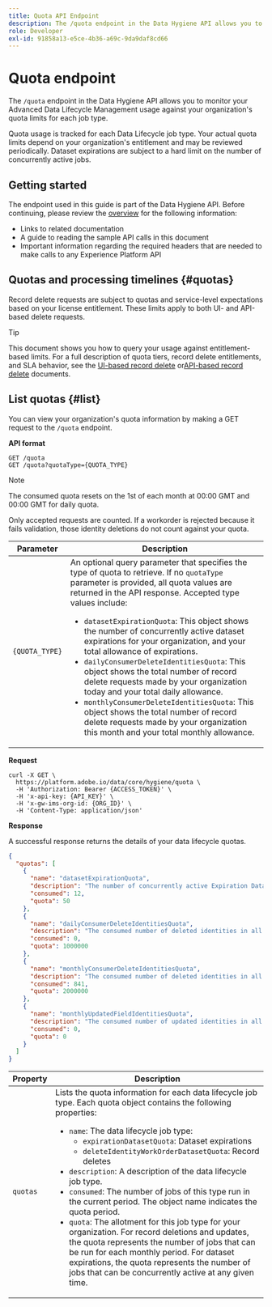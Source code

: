 ```yaml
---
title: Quota API Endpoint
description: The /quota endpoint in the Data Hygiene API allows you to monitor your Advanced Data Lifecycle Management usage against your organization's monthly quota limits for each job type.
role: Developer
exl-id: 91858a13-e5ce-4b36-a69c-9da9daf8cd66
---
```

# Quota endpoint

The `/quota` endpoint in the Data Hygiene API allows you to monitor your Advanced Data Lifecycle Management usage against your organization's quota limits for each job type.

Quota usage is tracked for each Data Lifecycle job type. Your actual quota limits depend on your organization's entitlement and may be reviewed periodically. Dataset expirations are subject to a hard limit on the number of concurrently active jobs.

## Getting started

The endpoint used in this guide is part of the Data Hygiene API. Before continuing, please review the [overview](./overview.md) for the following information:

* Links to related documentation
* A guide to reading the sample API calls in this document
* Important information regarding the required headers that are needed to make calls to any Experience Platform API

## Quotas and processing timelines {#quotas}

Record delete requests are subject to quotas and service-level expectations based on your license entitlement. These limits apply to both UI- and API-based delete requests.

>[!TIP]
> 
>This document shows you how to query your usage against entitlement-based limits. For a full description of quota tiers, record delete entitlements, and SLA behavior, see the [UI-based record delete](../ui/record-delete.md#quotas) or[API-based record delete](./workorder.md#quotas) documents.

## List quotas {#list}

You can view your organization's quota information by making a GET request to the `/quota` endpoint.

**API format**

```http
GET /quota
GET /quota?quotaType={QUOTA_TYPE}
```

>[!NOTE]
>
>The consumed quota resets on the 1st of each month at 00:00 GMT and 00:00 GMT for daily quota. 
>
>Only accepted requests are counted. If a workorder is rejected because it fails validation, those identity deletions do not count against your quota.

| Parameter | Description |
| --- | --- |
| `{QUOTA_TYPE}` | An optional query parameter that specifies the type of quota to retrieve. If no `quotaType` parameter is provided, all quota values are returned in the API response. Accepted type values include:<ul><li>`datasetExpirationQuota`: This object shows the number of concurrently active dataset expirations for your organization, and your total allowance of expirations. </li><li>`dailyConsumerDeleteIdentitiesQuota`: This object shows the total number of record delete requests made by your organization today and your total daily allowance.</li><li>`monthlyConsumerDeleteIdentitiesQuota`: This object shows the total number of record delete requests made by your organization this month and your total monthly allowance.</li></ul> |

**Request**

```shell
curl -X GET \
  https://platform.adobe.io/data/core/hygiene/quota \
  -H 'Authorization: Bearer {ACCESS_TOKEN}' \
  -H 'x-api-key: {API_KEY}' \
  -H 'x-gw-ims-org-id: {ORG_ID}' \
  -H 'Content-Type: application/json'
```

**Response**

A successful response returns the details of your data lifecycle quotas.

```json
{
  "quotas": [
    {
      "name": "datasetExpirationQuota",
      "description": "The number of concurrently active Expiration Dataset Delete in all workorder requests for the organization.",
      "consumed": 12,
      "quota": 50
    },
    {
      "name": "dailyConsumerDeleteIdentitiesQuota",
      "description": "The consumed number of deleted identities in all workorder requests for the organization for today.",
      "consumed": 0,
      "quota": 1000000
    },
    {
      "name": "monthlyConsumerDeleteIdentitiesQuota",
      "description": "The consumed number of deleted identities in all workorder requests for the organization for this month.",
      "consumed": 841,
      "quota": 2000000
    },
    {
      "name": "monthlyUpdatedFieldIdentitiesQuota",
      "description": "The consumed number of updated identities in all workorder requests for the organization for this month.",
      "consumed": 0,
      "quota": 0
    }
  ]
}
```

| Property | Description |
| -------- | ------- |
| `quotas` | Lists the quota information for each data lifecycle job type. Each quota object contains the following properties:<ul><li>`name`: The data lifecycle job type:<ul><li>`expirationDatasetQuota`: Dataset expirations</li><li>`deleteIdentityWorkOrderDatasetQuota`: Record deletes</li></ul></li><li>`description`: A description of the data lifecycle job type.</li><li>`consumed`: The number of jobs of this type run in the current period. The object name indicates the quota period.</li><li>`quota`: The allotment for this job type for your organization. For record deletions and updates, the quota represents the number of jobs that can be run for each monthly period. For dataset expirations, the quota represents the number of jobs that can be concurrently active at any given time.</li></ul> |
